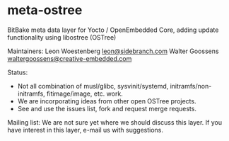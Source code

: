 # meta-ostree
BitBake meta data layer for Yocto / OpenEmbedded Core, adding update functionality using libostree (OSTree)

Maintainers:
Leon Woestenberg <leon@sidebranch.com>
Walter Goossens <waltergoossens@creative-embedded.com>

Status:
- Not all combination of musl/glibc, sysvinit/systemd, initramfs/non-initramfs, fitimage/image, etc. work.
- We are incorporating ideas from other open OSTree projects.
- See and use the issues list, fork and request merge requests.

Mailing list:
We are not sure yet where we should discuss this layer. If you have interest in this layer, e-mail us with suggestions.
